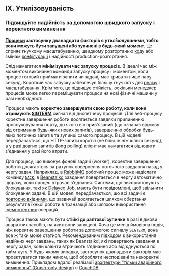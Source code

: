 ## IX. Утилізовуваність

### Підвищуйте надійність за допомогою швидкого запуску і коректного вимкнення

**[Процеси](./processes) застосунку дванадцати факторів є *утилізовуваними*, тобто вони можуть бути запущені або зупинені в будь-який момент.** Це сприяє гнучкому масштабуванню, швидкому розгортанню [коду](./codebase) або змінам [конфігурації](./config) і надійності production-розгортання.

Слід намагатися **мінімізувати час запуску процесів**. В ідеалі час між моментом виконання команди запуску процесу і моментом, коли процес готовий приймати запити чи задачі, має тривати лише пару секунд. Короткий час запуску забезпечує більшу гнучкість для [релізу](./build-release-run) і масштабування. Крім того, це підвищує стійкість, оскільки менеджер процесів може легко переміщувати процеси на нові фізичні машини у разі необхідності.

Процеси мають **коректно завершувати свою роботу, коли вони отримують [SIGTERM](http://en.wikipedia.org/wiki/SIGTERM)** сигнал від диспетчеру процесів. Для веб-процесу коректне завершення роботи досягається завдяки припиненню прослуховування порту, до якого він прив'язаний (що означає відмову від отримання будь-яких нових запитів), завершенню обробки будь-яких поточних запитів та зупинці самого процесу. В цій моделі передбачається, що HTTP-запити короткі (не більше ніж кілька секунд), а у разі довгих запитів (long polling) клієнт має намагатися відновити з'єднання у разі його втрати.

Для процесу, що виконує фонові задачі (worker), коректне завершення роботи досягається за рахунок повернення поточного завдання назад у чергу задач. Наприклад, в [RabbitMQ](http://www.rabbitmq.com/) робочий процес може надіслати команду [`NACK`](http://www.rabbitmq.com/amqp-0-9-1-quickref.html#basic.nack); в [Beanstalkd](https://beanstalkd.github.io) завдання повертається в чергу автоматично щоразу, коли процес втрачає з'єднання. Системи, що використовують блокування, такі як [Delayed Job](https://github.com/collectiveidea/delayed_job#readme), мають бути повідомлені, щоб звільнити блокування задачі. В цій моделі передбачається, що всі задачі є [повторно вхідними](http://en.wikipedia.org/wiki/Reentrant_%28subroutine%29), що зазвичай досягається шляхом обертання результатів їхньої роботи в транзакції або шляхом використання [ідемпотентних](http://en.wikipedia.org/wiki/Idempotence) операцій.

Процеси також мають бути **стійкі до раптової зупинки** в разі відмови апаратних засобів, на яких вони запущені. Хоча це менш ймовірна подія, ніж коректне завершення роботи за допомогою сигналу `SIGTERM`, вона все ж таки може статися. Рекомендованим підходом є використання надійних черг завдань, таких як Beanstalkd, які повертають завдання в чергу задач, коли клієнти втрачають з'єднання або від'єднуються по тайм-ауту. У будь-якому випадку, застосунок дванадцяти факторів має проектуватися таким чином, щоб обробляти несподівані та некоректні вимкнення. Прикладом вдалої реалізації [архітектури "тільки аварійного вимкнення" (Crash-only design)](http://lwn.net/Articles/191059/) є [СouchDB](http://docs.couchdb.org/en/latest/intro/overview.html).
